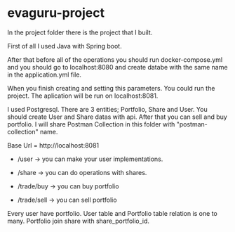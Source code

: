 # evaguru-project

In the project folder there is the project that I built. 

First of all I used Java with Spring boot. 

After that before all of the operations you should run docker-compose.yml and you should go to localhost:8080 and create databe with the same name in the application.yml file. 

When you finish creating and setting this parameters. You could run the project. The aplication will be run on localhost:8081. 

I used Postgresql. There are 3 entities; Portfolio, Share and User. You should create User and Share datas with api. After that you can sell and buy portfolio. I will share Postman Collection in this folder with "postman-collection" name. 


Base Url = http://localhost:8081

 + /user  -> you can make your user implementations. 

 + /share  -> you can do operations with shares. 
 
 + /trade/buy -> you can buy portfolio 
 
 + /trade/sell -> you can sell portfolio 

  
Every user have portfolio. User table and Portfolio table relation is one to many. Portfolio join share with share_portfolio_id.  